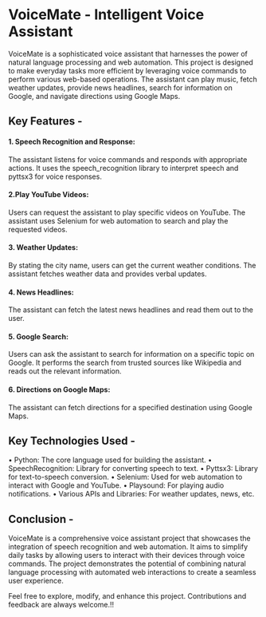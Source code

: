 ﻿# VoiceMate - Intelligent Voice Assistant

VoiceMate is a sophisticated voice assistant that harnesses the power of natural language processing and web automation. This project is designed to make everyday tasks more efficient by leveraging voice commands to perform various web-based operations. The assistant can play music, fetch weather updates, provide news headlines, search for information on Google, and navigate directions using Google Maps.

## Key Features -

#### 1. Speech Recognition and Response:
The assistant listens for voice commands and responds with appropriate actions. It uses the speech_recognition library to interpret speech and pyttsx3 for voice responses.

#### 2.Play YouTube Videos:
Users can request the assistant to play specific videos on YouTube. The assistant uses Selenium for web automation to search and play the requested videos.

#### 3. Weather Updates:
By stating the city name, users can get the current weather conditions. The assistant fetches weather data and provides verbal updates.

#### 4. News Headlines:
The assistant can fetch the latest news headlines and read them out to the user.

#### 5. Google Search:
Users can ask the assistant to search for information on a specific topic on Google. It performs the search from trusted sources like Wikipedia and reads out the relevant information.

#### 6. Directions on Google Maps:
The assistant can fetch directions for a specified destination using Google Maps.

## Key Technologies Used -

• Python: The core language used for building the assistant. 
• SpeechRecognition: Library for converting speech to text. 
• Pyttsx3: Library for text-to-speech conversion. 
• Selenium: Used for web automation to interact with Google and YouTube. 
• Playsound: For playing audio notifications. 
• Various APIs and Libraries: For weather updates, news, etc.

## Conclusion -

VoiceMate is a comprehensive voice assistant project that showcases the integration of speech recognition and web automation. It aims to simplify daily tasks by allowing users to interact with their devices through voice commands. The project demonstrates the potential of combining natural language processing with automated web interactions to create a seamless user experience.

Feel free to explore, modify, and enhance this project. Contributions and feedback are always welcome.!!
